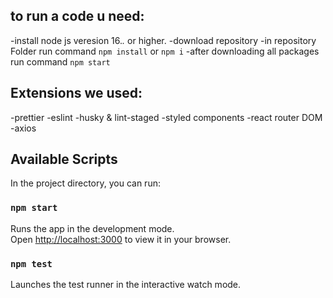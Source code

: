 ## to run a code u need:

-install node js veresion 16._._ or higher.
-download repository
-in repository Folder run command `npm install` or `npm i`
-after downloading all packages run command `npm start`

## Extensions we used:

-prettier
-eslint
-husky & lint-staged
-styled components
-react router DOM
-axios

## Available Scripts

In the project directory, you can run:

### `npm start`

Runs the app in the development mode.\
Open [http://localhost:3000](http://localhost:3000) to view it in your browser.

### `npm test`

Launches the test runner in the interactive watch mode.
